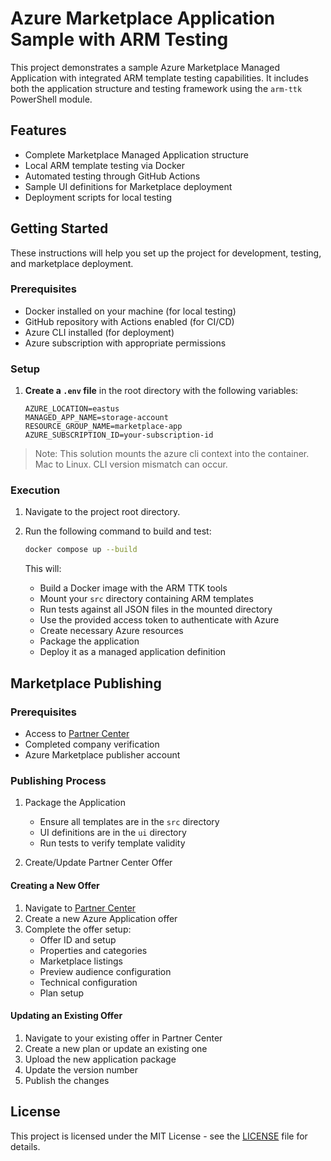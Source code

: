 # Azure Marketplace Application Sample with ARM Testing

This project demonstrates a sample Azure Marketplace Managed Application with integrated ARM template testing capabilities. It includes both the application structure and testing framework using the `arm-ttk` PowerShell module.

## Features

- Complete Marketplace Managed Application structure
- Local ARM template testing via Docker
- Automated testing through GitHub Actions
- Sample UI definitions for Marketplace deployment
- Deployment scripts for local testing

## Getting Started

These instructions will help you set up the project for development, testing, and marketplace deployment.

### Prerequisites

- Docker installed on your machine (for local testing)
- GitHub repository with Actions enabled (for CI/CD)
- Azure CLI installed (for deployment)
- Azure subscription with appropriate permissions

### Setup

1. **Create a `.env` file** in the root directory with the following variables:

    ```env
    AZURE_LOCATION=eastus
    MANAGED_APP_NAME=storage-account
    RESOURCE_GROUP_NAME=marketplace-app
    AZURE_SUBSCRIPTION_ID=your-subscription-id
    ```

> Note: This solution mounts the azure cli context into the container.  Mac to Linux.  CLI version mismatch can occur.


### Execution

1. Navigate to the project root directory.
2. Run the following command to build and test:

    ```bash
    docker compose up --build
    ```

    This will:
    - Build a Docker image with the ARM TTK tools
    - Mount your `src` directory containing ARM templates
    - Run tests against all JSON files in the mounted directory
    - Use the provided access token to authenticate with Azure
    - Create necessary Azure resources
    - Package the application
    - Deploy it as a managed application definition

## Marketplace Publishing

### Prerequisites

- Access to [Partner Center](https://partner.microsoft.com)
- Completed company verification
- Azure Marketplace publisher account

### Publishing Process

1. Package the Application
   - Ensure all templates are in the `src` directory
   - UI definitions are in the `ui` directory
   - Run tests to verify template validity

2. Create/Update Partner Center Offer

#### Creating a New Offer
1. Navigate to [Partner Center](https://partner.microsoft.com)
2. Create a new Azure Application offer
3. Complete the offer setup:
   - Offer ID and setup
   - Properties and categories
   - Marketplace listings
   - Preview audience configuration
   - Technical configuration
   - Plan setup

#### Updating an Existing Offer
1. Navigate to your existing offer in Partner Center
2. Create a new plan or update an existing one
3. Upload the new application package
4. Update the version number
5. Publish the changes

## License

This project is licensed under the MIT License - see the [LICENSE](LICENSE) file for details.